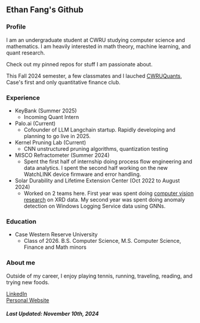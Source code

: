 ## Ethan Fang's Github
### Profile
I am an undergraduate student at CWRU studying computer science and mathematics. I am heavily interested in math theory, machine learning, and quant research.

Check out my pinned repos for stuff I am passionate about.

This Fall 2024 semester, a few classmates and I lauched <a href = "https://github.com/cwruquants">CWRUQuants</a>, Case's first and only quantitative finance club. 

### Experience
- KeyBank (Summer 2025)
  - Incoming Quant Intern
- Palo.ai (Current)
  - Cofounder of LLM Langchain startup. Rapidly developing and planning to go live in 2025.
- Kernel Pruning Lab (Current)
  - CNN unstructured pruning algorithms, quantization testing
- MISCO Refractometer (Summer 2024)
  - Spent the first half of internship doing process flow engineering and data analytics. I spent the second half working on the new WatchLINK device firmware and error handling.
- Solar Durability and Lifetime Extension Center (Oct 2022 to August 2024)
  - Worked on 2 teams here. First year was spent doing <a href = "https://pypi.org/project/XRDimage/">computer vision research</a> on XRD data. My second year was spent doing anomaly detection
    on Windows Logging Service data using GNNs.

### Education
- Case Western Reserve University
  - Class of 2026. B.S. Computer Science, M.S. Computer Science, Finance and Math minors
 
### About me
Outside of my career, I enjoy playing tennis, running, traveling, reading, and trying new foods.
  
<a href="https://www.linkedin.com/in/ethanwfang/">LinkedIn</a> <br>
<a href = "https://ethanwfang.github.io/index.html">Personal Website</a>

<h5>Last Updated: November 10th, 2024</h5>
  


